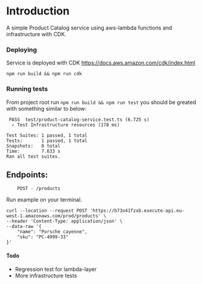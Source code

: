 # Introduction #

A simple Product Catalog service using aws-lambda functions and infrastructure with CDK.

### Deploying
Service is deployed with CDK https://docs.aws.amazon.com/cdk/index.html

```
npm run build && npm run cdk
```

### Running tests
From project root run `npm run build && npm run test` you should be greated with something similar to below:

```
 PASS  test/product-catalog-service.test.ts (6.725 s)
  ✓ Test Infrastructure resources (178 ms)

Test Suites: 1 passed, 1 total
Tests:       1 passed, 1 total
Snapshots:   0 total
Time:        7.633 s
Ran all test suites.
```

## Endpoints:
```
    POST - /products
```

Run example on your terminal.
```
curl --location --request POST 'https://b73o41fzxb.execute-api.eu-west-1.amazonaws.com/prod/products' \
--header 'Content-Type: application/json' \
--data-raw '{
    "name": "Porsche cayenne",
    "sku": "PC-4999-33"
}'
```


#### Todo
- Regression test for lambda-layer
- More infrastructure tests